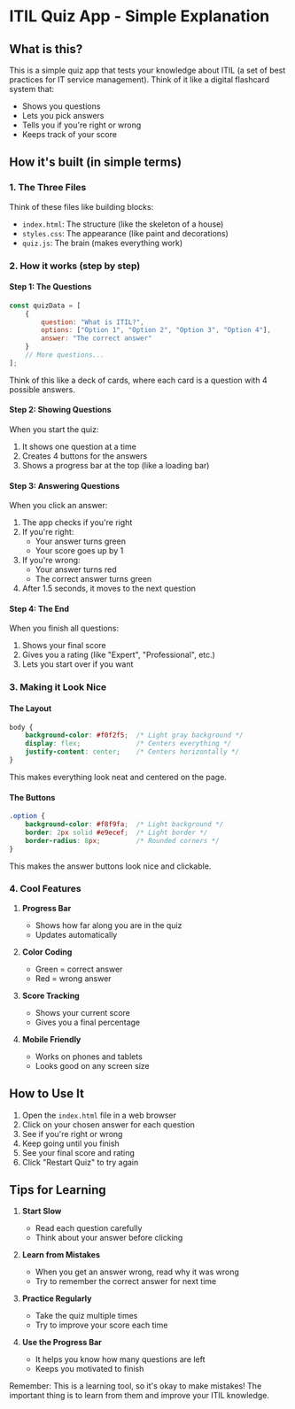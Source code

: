 # ITIL Quiz App - Simple Explanation

## What is this?
This is a simple quiz app that tests your knowledge about ITIL (a set of best practices for IT service management). Think of it like a digital flashcard system that:
- Shows you questions
- Lets you pick answers
- Tells you if you're right or wrong
- Keeps track of your score

## How it's built (in simple terms)

### 1. The Three Files
Think of these files like building blocks:
- `index.html`: The structure (like the skeleton of a house)
- `styles.css`: The appearance (like paint and decorations)
- `quiz.js`: The brain (makes everything work)

### 2. How it works (step by step)

#### Step 1: The Questions
```javascript
const quizData = [
    {
        question: "What is ITIL?",
        options: ["Option 1", "Option 2", "Option 3", "Option 4"],
        answer: "The correct answer"
    }
    // More questions...
];
```
Think of this like a deck of cards, where each card is a question with 4 possible answers.

#### Step 2: Showing Questions
When you start the quiz:
1. It shows one question at a time
2. Creates 4 buttons for the answers
3. Shows a progress bar at the top (like a loading bar)

#### Step 3: Answering Questions
When you click an answer:
1. The app checks if you're right
2. If you're right:
   - Your answer turns green
   - Your score goes up by 1
3. If you're wrong:
   - Your answer turns red
   - The correct answer turns green
4. After 1.5 seconds, it moves to the next question

#### Step 4: The End
When you finish all questions:
1. Shows your final score
2. Gives you a rating (like "Expert", "Professional", etc.)
3. Lets you start over if you want

### 3. Making it Look Nice

#### The Layout
```css
body {
    background-color: #f0f2f5;  /* Light gray background */
    display: flex;              /* Centers everything */
    justify-content: center;    /* Centers horizontally */
}
```
This makes everything look neat and centered on the page.

#### The Buttons
```css
.option {
    background-color: #f8f9fa;  /* Light background */
    border: 2px solid #e9ecef;  /* Light border */
    border-radius: 8px;         /* Rounded corners */
}
```
This makes the answer buttons look nice and clickable.

### 4. Cool Features

1. **Progress Bar**
   - Shows how far along you are in the quiz
   - Updates automatically

2. **Color Coding**
   - Green = correct answer
   - Red = wrong answer

3. **Score Tracking**
   - Shows your current score
   - Gives you a final percentage

4. **Mobile Friendly**
   - Works on phones and tablets
   - Looks good on any screen size

## How to Use It

1. Open the `index.html` file in a web browser
2. Click on your chosen answer for each question
3. See if you're right or wrong
4. Keep going until you finish
5. See your final score and rating
6. Click "Restart Quiz" to try again

## Tips for Learning

1. **Start Slow**
   - Read each question carefully
   - Think about your answer before clicking

2. **Learn from Mistakes**
   - When you get an answer wrong, read why it was wrong
   - Try to remember the correct answer for next time

3. **Practice Regularly**
   - Take the quiz multiple times
   - Try to improve your score each time

4. **Use the Progress Bar**
   - It helps you know how many questions are left
   - Keeps you motivated to finish

Remember: This is a learning tool, so it's okay to make mistakes! The important thing is to learn from them and improve your ITIL knowledge. 